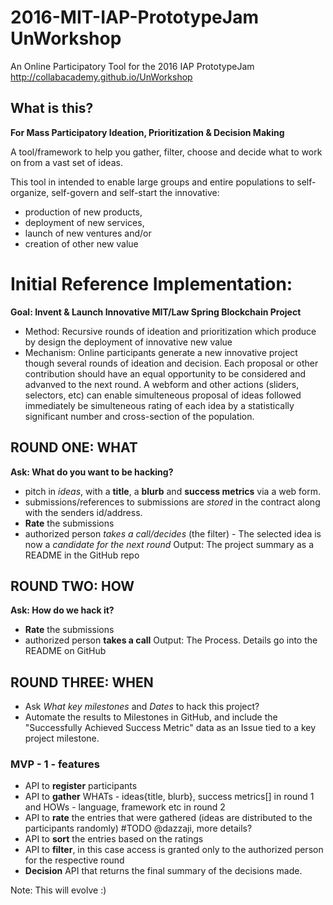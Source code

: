 # 2016-MIT-IAP-PrototypeJam UnWorkshop
An Online Participatory Tool for the 2016 IAP PrototypeJam
 http://collabacademy.github.io/UnWorkshop 

## What is this?
  **For Mass Participatory Ideation, Prioritization & Decision Making**

A tool/framework to help you gather, filter, choose and decide what to work on from a vast set of ideas.  

This tool in intended to enable large groups and entire populations to self-organize, self-govern and self-start the innovative: 
* production of new products, 
* deployment of new services, 
* launch of new ventures and/or
* creation of other new value

# Initial Reference Implementation: 

**Goal: Invent & Launch Innovative MIT/Law Spring Blockchain Project** 
* Method: Recursive rounds of ideation and prioritization which produce by design the deployment of innovative new value
* Mechanism: Online participants generate a new innovative project though several rounds of ideation and decision.   Each proposal or other contribution should have an equal opportunity to be considered and advanved to the next round.  A webform and other actions (sliders, selectors, etc) can enable simulteneous proposal of ideas followed immediately be simulteneous rating of each idea by a statistically significant number and cross-section of the population. 

## ROUND ONE: WHAT
**Ask: What do you want to be hacking?**
  - pitch in *ideas*, with a **title**, a **blurb** and **success metrics** via a web form.
  - submissions/references to submissions are *stored* in the contract along with the senders id/address.
  - **Rate** the submissions
  - authorized person *takes a call/decides* (the filter) - The selected idea is now a *candidate for the next round*
Output: The project summary as a README in the GitHub repo

## ROUND TWO: HOW
**Ask: How do we hack it?**
  - **Rate** the submissions
  - authorized person **takes a call**
Output: The Process. Details go into the README on GitHub

## ROUND THREE: WHEN
  - Ask *What key milestones* and *Dates* to hack this project?
  - Automate the results to Milestones in GitHub, and include the "Successfully Achieved Success Metric" data as an Issue tied to a key project milestone.

### MVP - 1 - features
  - API to **register** participants
  - API to **gather** WHATs - ideas{title, blurb}, success metrics[] in round 1 and HOWs - language, framework etc in round 2
  - API to **rate** the entries that were gathered (ideas are distributed to the participants randomly) #TODO @dazzaji, more details?
  - API to **sort** the entries based on the ratings
  - API to **filter**, in this case access is granted only to the authorized person for the respective round
  - **Decision** API that returns the final summary of the decisions made.

Note: This will evolve :)
